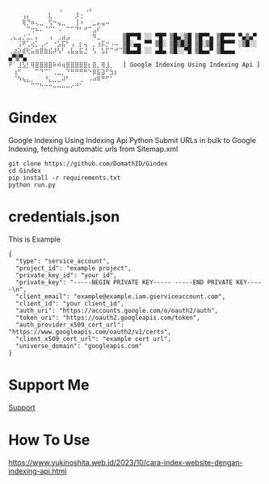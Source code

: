 <pre><code>
    ⠀⠀⠀⠀⠀⠀⠀⠀⢀⠀⠀⠀⠀⠀⢀⡄⠀⠀⠀⠀⠀⠀⠀⠀⠀
⠀⠀⠀⢠⡄⠀⠀⠀⠀⣇⠀⠀⠀⠀⠀⡸⢐⠀⠀⠀⠀⠀⠀⠀⠀⠀
⠀⠀⠀⢿⡙⠶⢄⣀⠀⢫⠒⢤⣀⠀⠀⢸⠰⠀⠀⣀⡤⣤⠤⠀⠀⠀
⠀⠀⠀⠀⠉⢒⠦⠄⠈⠉⠁⠠⠀⠉⠉⠙⠃⠚⠉⣠⠎⠀⠀⠀⠀⠀
⢀⣄⣠⡐⣈⡀⡄⠀⠀⢠⠀⢀⣴⣠⠀⠀⠀⠀⠀⠻⣀⠀⠀⠀⠀⠀▒█▀▀█ ░░ ▀█▀ ▒█▄░▒█ ▒█▀▀▄ ▒█▀▀▀ ▀▄▒▄▀ 
⠀⠀⢨⠟⢁⢔⡁⢀⠔⠀⠐⣡⣯⠃⢠⠀⡆⢤⠀⡀⢰⡯⡒⠠⠤⠀▒█░▄▄ ▀▀ ▒█░ ▒█▒█▒█ ▒█░▒█ ▒█▀▀▀ ░▒█░░ 
⢀⣴⡵⣾⢗⣥⣶⣿⣷⣮⡼⢣⠃⢠⣧⣤⣯⣘⠀⢣⠀⣣⡏⠉⠚⠉▒█▄▄█ ░░ ▄█▄ ▒█░░▀█ ▒█▄▄▀ ▒█▄▄▄ ▄▀▒▀▄⠀⠀⠀
⠟⠁⣸⣣⡃⢿⣿⣿⣿⣿⠷⠾⢶⣿⣿⣿⣿⣿⡆⣿⡀⢿⣸⡀⠀⠀[ Google Indexing Using Indexing Api ]
⠀⢰⠋⠀⠀⠀⠉⠙⠉⠁⢀⣀⡀⠙⠛⠛⠛⠛⠑⡿⣯⣽⠋⣳⡆⠀
⠀⠈⠳⢦⣄⡀⠀⠀⠘⣄⣀⣀⠼⠃⠀⠀⢀⠀⠠⠴⠿⠛⠋⠁⠀⠀
⠀⠀⠀⠀⠀⠉⠉⠓⠒⠒⠤⠤⠤⠤⠔⠚⠁⠀⠀⠀⠀⠀
</code></pre>
# Gindex
Google Indexing Using Indexing Api Python 
Submit URLs in bulk to Google Indexing, fetching automatic urls from Sitemap.xml
```
git clone https://github.com/DomathID/Gindex
cd Gindex
pip install -r requirements.txt
python run.py
```
# credentials.json
This is Example
```
{
  "type": "service_account",
  "project_id": "example project",
  "private_key_id": "your id",
  "private_key": "-----BEGIN PRIVATE KEY----- -----END PRIVATE KEY-----\n",
  "client_email": "example@example.iam.gserviceaccount.com",
  "client_id": "your client_id",
  "auth_uri": "https://accounts.google.com/o/oauth2/auth",
  "token_uri": "https://oauth2.googleapis.com/token",
  "auth_provider_x509_cert_url": "https://www.googleapis.com/oauth2/v1/certs",
  "client_x509_cert_url": "example cert url",
  "universe_domain": "googleapis.com"
}
```
# Support Me
[ Support ](https://trakteer.id/bang-domath/tip)

# How To Use 

https://www.yukinoshita.web.id/2023/10/cara-index-website-dengan-indexing-api.html
